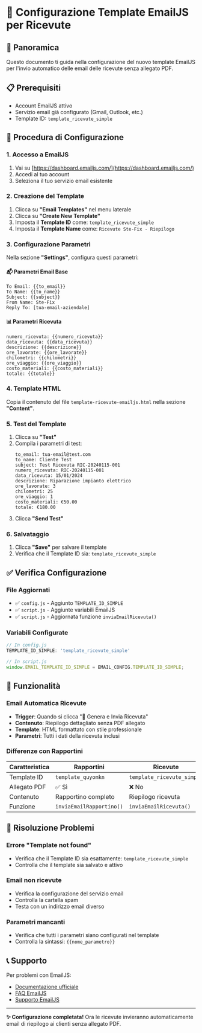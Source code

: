 # 📧 Configurazione Template EmailJS per Ricevute

## 🎯 Panoramica
Questo documento ti guida nella configurazione del nuovo template EmailJS per l'invio automatico delle email delle ricevute senza allegato PDF.

## 📋 Prerequisiti
- Account EmailJS attivo
- Servizio email già configurato (Gmail, Outlook, etc.)
- Template ID: `template_ricevute_simple`

## 🚀 Procedura di Configurazione

### 1. Accesso a EmailJS
1. Vai su [https://dashboard.emailjs.com/](https://dashboard.emailjs.com/)
2. Accedi al tuo account
3. Seleziona il tuo servizio email esistente

### 2. Creazione del Template
1. Clicca su **"Email Templates"** nel menu laterale
2. Clicca su **"Create New Template"**
3. Imposta il **Template ID** come: `template_ricevute_simple`
4. Imposta il **Template Name** come: `Ricevute Ste-Fix - Riepilogo`

### 3. Configurazione Parametri
Nella sezione **"Settings"**, configura questi parametri:

#### 📬 Parametri Email Base
```
To Email: {{to_email}}
To Name: {{to_name}}
Subject: {{subject}}
From Name: Ste-Fix
Reply To: [tua-email-aziendale]
```

#### 📊 Parametri Ricevuta
```
numero_ricevuta: {{numero_ricevuta}}
data_ricevuta: {{data_ricevuta}}
descrizione: {{descrizione}}
ore_lavorate: {{ore_lavorate}}
chilometri: {{chilometri}}
ore_viaggio: {{ore_viaggio}}
costo_materiali: {{costo_materiali}}
totale: {{totale}}
```

### 4. Template HTML
Copia il contenuto del file `template-ricevute-emailjs.html` nella sezione **"Content"**.

### 5. Test del Template
1. Clicca su **"Test"**
2. Compila i parametri di test:
   ```
   to_email: tua-email@test.com
   to_name: Cliente Test
   subject: Test Ricevuta RIC-20240115-001
   numero_ricevuta: RIC-20240115-001
   data_ricevuta: 15/01/2024
   descrizione: Riparazione impianto elettrico
   ore_lavorate: 3
   chilometri: 25
   ore_viaggio: 1
   costo_materiali: €50.00
   totale: €180.00
   ```
3. Clicca **"Send Test"**

### 6. Salvataggio
1. Clicca **"Save"** per salvare il template
2. Verifica che il Template ID sia: `template_ricevute_simple`

## ✅ Verifica Configurazione

### File Aggiornati
- ✅ `config.js` - Aggiunto `TEMPLATE_ID_SIMPLE`
- ✅ `script.js` - Aggiunte variabili EmailJS
- ✅ `script.js` - Aggiornata funzione `inviaEmailRicevuta()`

### Variabili Configurate
```javascript
// In config.js
TEMPLATE_ID_SIMPLE: 'template_ricevute_simple'

// In script.js
window.EMAIL_TEMPLATE_ID_SIMPLE = EMAIL_CONFIG.TEMPLATE_ID_SIMPLE;
```

## 🔧 Funzionalità

### Email Automatica Ricevute
- **Trigger**: Quando si clicca "📧 Genera e Invia Ricevuta"
- **Contenuto**: Riepilogo dettagliato senza PDF allegato
- **Template**: HTML formattato con stile professionale
- **Parametri**: Tutti i dati della ricevuta inclusi

### Differenze con Rapportini
| Caratteristica | Rapportini | Ricevute |
|---|---|---|
| Template ID | `template_quyomkn` | `template_ricevute_simple` |
| Allegato PDF | ✅ Sì | ❌ No |
| Contenuto | Rapportino completo | Riepilogo ricevuta |
| Funzione | `inviaEmailRapportino()` | `inviaEmailRicevuta()` |

## 🐛 Risoluzione Problemi

### Errore "Template not found"
- Verifica che il Template ID sia esattamente: `template_ricevute_simple`
- Controlla che il template sia salvato e attivo

### Email non ricevute
- Verifica la configurazione del servizio email
- Controlla la cartella spam
- Testa con un indirizzo email diverso

### Parametri mancanti
- Verifica che tutti i parametri siano configurati nel template
- Controlla la sintassi: `{{nome_parametro}}`

## 📞 Supporto
Per problemi con EmailJS:
- [Documentazione ufficiale](https://www.emailjs.com/docs/)
- [FAQ EmailJS](https://www.emailjs.com/docs/faq/)
- [Supporto EmailJS](https://www.emailjs.com/contact/)

---

**✨ Configurazione completata!** 
Ora le ricevute invieranno automaticamente email di riepilogo ai clienti senza allegato PDF.